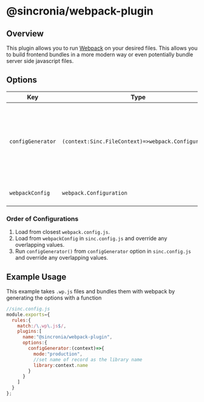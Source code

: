 # @sincronia/webpack-plugin

## Overview

This plugin allows you to run [Webpack](https://webpack.js.org/) on your desired files. This allows you to build frontend bundles in a more modern way or even potentially bundle server side javascript files.

## Options

| Key               | Type                                                | Default  | Description                                                                                                                                                                                                               |
| ----------------- | --------------------------------------------------- | -------- | ------------------------------------------------------------------------------------------------------------------------------------------------------------------------------------------------------------------------- |
| `configGenerator` | `(context:Sinc.FileContext)=>webpack.Configuration` | `()=>{}` | Function that can generate a webpack configuration object. A [Sinc.FileContext](https://github.com/nuvolo/sincronia/blob/bdb/packages/types/index.d.ts) is passed in so that you can substitute options using the context |
| `webpackConfig`   | `webpack.Configuration`                             | `{}`     | Same as [webpack.config.js](https://webpack.js.org/configuration/) object                                                                                                                                                 |

### Order of Configurations

1. Load from closest `webpack.config.js`.
2. Load from `webpackConfig` in `sinc.config.js` and override any overlapping values.
3. Run `configGenerator()` from `configGenerator` option in `sinc.config.js` and override any overlapping values.

## Example Usage

This example takes `.wp.js` files and bundles them with webpack by generating the options with a function

```javascript
//sinc.config.js
module.exports={
  rules:{
    match:/\.wp\.js$/,
    plugins:[
      name:"@sincronia/webpack-plugin",
      options:{
        configGenerator:(context)=>{
          mode:"production",
          //set name of record as the library name
          library:context.name
        }
      }
    ]
  }
};
```
